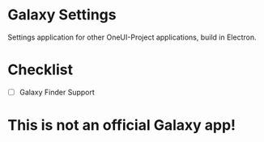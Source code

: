 # Galaxy Settings
Settings application for other OneUI-Project applications, build in Electron.

# Checklist
- [ ] Galaxy Finder Support

# This is not an official Galaxy app!
